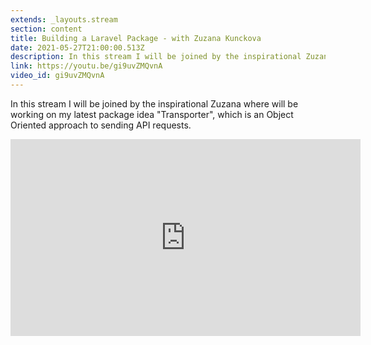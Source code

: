 ```yaml
---
extends: _layouts.stream
section: content
title: Building a Laravel Package - with Zuzana Kunckova
date: 2021-05-27T21:00:00.513Z
description: In this stream I will be joined by the inspirational Zuzana where will be working on my latest package idea "Transporter", which is an Object Oriented approach to sending API requests.
link: https://youtu.be/gi9uvZMQvnA
video_id: gi9uvZMQvnA
---
```

In this stream I will be joined by the inspirational Zuzana where will be working on my latest package idea "Transporter", which is an Object Oriented approach to sending API requests.

<div class="aspect-w-16 aspect-h-9">
    <iframe width="560" height="315" src="https://www.youtube.com/embed/gi9uvZMQvnA" title="YouTube video player" frameborder="0" allow="accelerometer; autoplay; clipboard-write; encrypted-media; gyroscope; picture-in-picture" allowfullscreen></iframe>
</div>